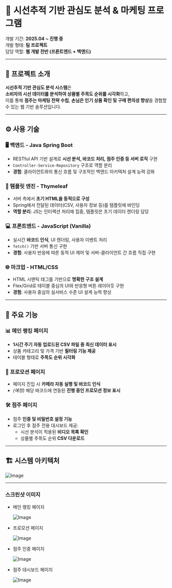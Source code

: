 # 👀 시선추적 기반 관심도 분석 & 마케팅 프로그램

개발 기간: **2025.04 ~ 진행 중**  
개발 형태: **팀 프로젝트**  
담당 역할: **웹 개발 전반 (프론트엔드 + 백엔드)**

---

## 📌 프로젝트 소개

**시선추적 기반 관심도 분석 시스템**은  
**소비자의 시선 데이터를 분석하여 상품별 주목도 순위를 시각화**하고,  
이를 통해 **점주는 마케팅 전략 수립**, **손님은 인기 상품 확인 및 구매 편의성 향상**을 경험할 수 있는 웹 기반 솔루션입니다.

---

## ⚙️ 사용 기술

### 🖥 백엔드 - Java Spring Boot
- RESTful API 기반 설계로 **시선 분석, 바코드 처리, 점주 인증 등 서버 로직** 구현
- `Controller-Service-Repository` 구조로 역할 분리
- **경험**: 클라이언트와의 통신 흐름 및 구조적인 백엔드 아키텍처 설계 능력 강화

### 🧩 템플릿 엔진 - Thymeleaf
- 서버 측에서 **초기 HTML을 동적으로 구성**
- Spring에서 전달된 데이터(CSV, 사용자 정보 등)를 템플릿에 바인딩
- **역할 분리**: JS는 인터랙션 처리에 집중, 템플릿은 초기 데이터 렌더링 담당

### 💻 프론트엔드 - JavaScript (Vanilla)
- 실시간 **바코드 인식**, UI 렌더링, 사용자 이벤트 처리
- `fetch()` 기반 서버 통신 구현
- **경험**: 사용자 반응에 따른 동적 UI 제어 및 서버-클라이언트 간 흐름 직접 구현

### 🌐 마크업 - HTML/CSS
- HTML 시맨틱 태그를 기반으로 **명확한 구조 설계**
- Flex/Grid로 테이블 중심의 UI와 반응형 버튼 레이아웃 구현
- **경험**: 사용자 중심의 실서비스 수준 UI 설계 능력 향상

---

## 🔑 주요 기능

### 📊 메인 랭킹 페이지
- **1시간 주기 자동 업로드된 CSV 파일 중 최신 데이터 표시**
- 상품 카테고리 및 가격 기반 **필터링 기능 제공**
- 테이블 형태로 **주목도 순위 시각화**

### 🎯 프로모션 페이지
- 페이지 진입 시 **카메라 자동 실행 및 바코드 인식**
- *(예정)* 해당 바코드에 연동된 **진행 중인 프로모션 정보 표시**

### 🛠 점주 페이지
- 점주 **인증 및 비밀번호 설정 기능**
- 로그인 후 점주 전용 대시보드 제공:
  - 시선 분석이 적용된 **비디오 목록 확인**
  - 상품별 주목도 순위 **CSV 다운로드**

---

## 🏗 시스템 아키텍처
![Image](https://github.com/user-attachments/assets/bfc43480-4249-4bf9-8c80-75b6d9c3da86)


---

### 스크린샷 이미지

- 메인 랭킹 페이지
  
  ![Image](https://github.com/user-attachments/assets/c0fb2d91-1fdd-4a8b-bf28-a1102c067bc1)
- 프로모션 페이지
  
  ![Image](https://github.com/user-attachments/assets/0d6f1a6f-af50-419e-aad6-e098671fc010)
- 점주 인증 페이지
  
  ![Image](https://github.com/user-attachments/assets/a5143f23-0ff6-497b-9699-3478c08f71b9)
- 점주 대시보드 페이지
  
  ![Image](https://github.com/user-attachments/assets/4fa1b392-7e34-4385-ab3d-e12c88ce47f0)

